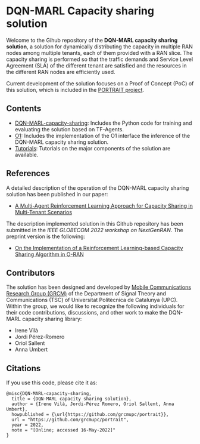# DQN-MARL Capacity sharing solution

Welcome to the Gihub repository of the **DQN-MARL capacity sharing solution**, a solution for dynamically distributing the capacity in multiple RAN nodes among multiple tenants, each of them provided with a RAN slice. The capacity sharing is performed so that the traffic demands and Service Level Agreement (SLA) of the different tenant are satisfied and the resources in the different RAN nodes are efficiently used. 

Current development of the solution focuses on a Proof of Concept (PoC) of this solution, which is included in the [PORTRAIT project](https://portrait.upc.edu/). 

## Contents

- [DQN-MARL-capacity-sharing](DQN-MARL-capacity-sharing): Includes the Python code for training and evaluating the solution based on TF-Agents. 
- [O1](O1): Includes the implementation of the O1 interface the inference of the DQN-MARL capacity sharing solution.
- [Tutorials](tutorials): Tutorials on the major components of the solution are available. 

## References
A detailed description of the operation of the DQN-MARL capacity sharing solution has been published in our paper:
*   [A Multi-Agent Reinforcement Learning Approach for Capacity Sharing in Multi-Tenant Scenarios](https://ieeexplore.ieee.org/abstract/document/9497684)

The description implemented solution in this Github repository has been submitted in the *IEEE GLOBECOM 2022 workshop on NextGenRAN*. The preprint version is the following: 
* [On the Implementation of a Reinforcement Learning-based Capacity Sharing Algorithm in O-RAN](https://arxiv.org/abs/2207.10390)

## Contributors
The solution has been designed and developed by [Mobile Communications Research Group (GRCM)](https://grcm.tsc.upc.edu/en) of the Department of Signal Theory and Communications (TSC) of Universitat Politècnica de Catalunya (UPC). Within the group, we would like to recognize the following individuals for their code contributions, discussions, and other work to make the DQN-MARL capacity sharing library:
- Irene Vilà
- Jordi Pérez-Romero
- Oriol Sallent
- Anna Umbert

## Citations
If you use this code, please cite it as:
```
@misc{DQN-MARL-capacity-sharing,
  title = {DQN-MARL capacity sharing solution},
  author = {Irene Vilà, Jordi-Pérez Romero, Oriol Sallent, Anna Umbert},
  howpublished = {\url{https://github.com/grcmupc/portrait}},
  url = "https://github.com/grcmupc/portrait",
  year = 2022,
  note = "[Online; accessed 16-May-2022]"
}
```
